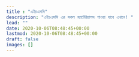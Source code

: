 ```yaml
---
title : "এইচএসসি"
description: "এইচএসসি এর সকল ম্যাটেরিয়ালস পাওয়া যাবে এখানে! "
lead: ""
date: 2020-10-06T08:48:45+00:00
lastmod: 2020-10-06T08:48:45+00:00
draft: false
images: []
---
```

